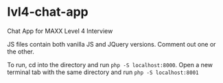 # lvl4-chat-app
Chat App for MAXX Level 4 Interview

JS files contain both vanilla JS and JQuery versions.  Comment out one or the other.

To run, cd into the directory and run `php -S localhost:8000`.  Open a new terminal tab with the same directory and run  `php -S localhost:8001`
